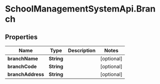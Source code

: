 # SchoolManagementSystemApi.Branch

## Properties
Name | Type | Description | Notes
------------ | ------------- | ------------- | -------------
**branchName** | **String** |  | [optional] 
**branchCode** | **String** |  | [optional] 
**branchAddress** | **String** |  | [optional] 
